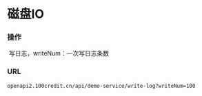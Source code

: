 # 磁盘IO

### 操作

​	写日志，writeNum：一次写日志条数

### URL

```http
openapi2.100credit.cn/api/demo-service/write-log?writeNum=100
```

